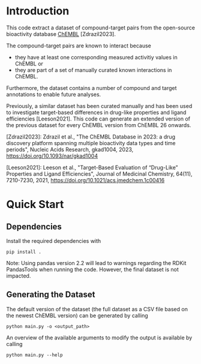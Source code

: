 # Introduction
This code extract a dataset of compound-target pairs from the open-source bioactivity database [ChEMBL](https://www.ebi.ac.uk/chembl/) [Zdrazil2023]. 

The compound-target pairs are known to interact because 

- they have at least one corresponding measured activitiy values in ChEMBL or 
- they are part of a set of manually curated known interactions in ChEMBL.

Furthermore, the dataset contains a number of compound and target annotations to enable future analyses. 

Previously, a similar dataset has been curated manually and has been used to investigate target-based differences in drug-like properties and ligand efficiencies [Leeson2021]. 
This code can generate an extended version of the previous dataset for every ChEMBL version from ChEMBL 26 onwards.  

[Zdrazil2023]: Zdrazil et al., "The ChEMBL Database in 2023: a drug discovery platform spanning multiple bioactivity data types and time periods",
    Nucleic Acids Research, gkad1004, 2023, https://doi.org/10.1093/nar/gkad1004

[Leeson2021]: Leeson et al., "Target-Based Evaluation of “Drug-Like” Properties and Ligand Efficiencies", 
    Journal of Medicinal Chemistry, 64(11), 7210-7230, 2021, https://doi.org/10.1021/acs.jmedchem.1c00416


# Quick Start
## Dependencies
Install the required dependencies with
```
pip install .
```

Note: Using pandas version 2.2 will lead to warnings regarding the RDKit PandasTools when running the code. 
However, the final dataset is not impacted. 


## Generating the Dataset
The default version of the dataset (the full dataset as a CSV file based on the newest ChEMBL version) can be generated by calling 
```
python main.py -o <output_path>
```

An overview of the available arguments to modify the output is available by calling 

```
python main.py --help
```


